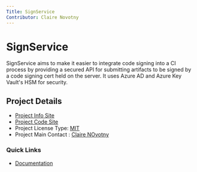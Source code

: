 ```yaml
---
Title: SignService
Contributor: Claire Novotny
---
```

# SignService

SignService aims to make it easier to integrate code signing into a CI process by providing a secured API for submitting artifacts to be signed by a code signing cert held on the server. It uses Azure AD and Azure Key Vault's HSM for security.

## Project Details

* [Project Info Site](https://github.com/dotnet/signservice)
* [Project Code Site](https://github.com/dotnet/signservice)
* Project License Type: [MIT](https://github.com/dotnet/SignService/blob/master/LICENSE)
* Project Main Contact : [Claire NOvotny](https://github.com/clairernovotny)

### Quick Links

* [Documentation](https://github.com/dotnet/SignService/tree/master/docs)
